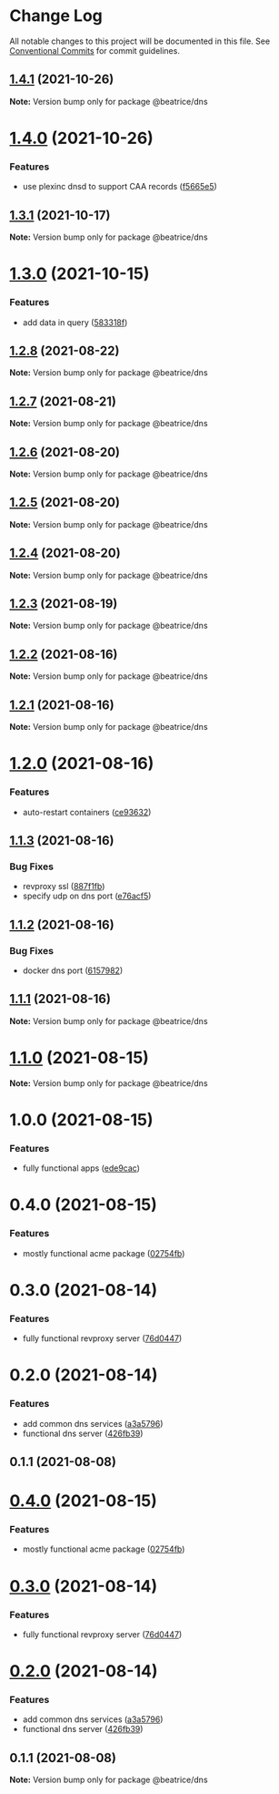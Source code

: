 # Change Log

All notable changes to this project will be documented in this file.
See [Conventional Commits](https://conventionalcommits.org) for commit guidelines.

## [1.4.1](https://github.com/eyzi/beatrice/compare/@beatrice/dns@1.4.0...@beatrice/dns@1.4.1) (2021-10-26)

**Note:** Version bump only for package @beatrice/dns





# [1.4.0](https://github.com/eyzi/beatrice/compare/@beatrice/dns@1.3.1...@beatrice/dns@1.4.0) (2021-10-26)


### Features

* use plexinc dnsd to support CAA records ([f5665e5](https://github.com/eyzi/beatrice/commit/f5665e5a839f3c9b38ac7cf79a89439fa4357932))





## [1.3.1](https://github.com/eyzi/beatrice/compare/@beatrice/dns@1.3.0...@beatrice/dns@1.3.1) (2021-10-17)

**Note:** Version bump only for package @beatrice/dns





# [1.3.0](https://github.com/eyzi/beatrice/compare/@beatrice/dns@1.2.8...@beatrice/dns@1.3.0) (2021-10-15)


### Features

* add data in query ([583318f](https://github.com/eyzi/beatrice/commit/583318f5850b52a249f868a609b85e28c5477f25))





## [1.2.8](https://github.com/eyzi/beatrice/compare/@beatrice/dns@1.2.7...@beatrice/dns@1.2.8) (2021-08-22)

**Note:** Version bump only for package @beatrice/dns





## [1.2.7](https://github.com/eyzi/beatrice/compare/@beatrice/dns@1.2.6...@beatrice/dns@1.2.7) (2021-08-21)

**Note:** Version bump only for package @beatrice/dns





## [1.2.6](https://github.com/eyzi/beatrice/compare/@beatrice/dns@1.2.5...@beatrice/dns@1.2.6) (2021-08-20)

**Note:** Version bump only for package @beatrice/dns





## [1.2.5](https://github.com/eyzi/beatrice/compare/@beatrice/dns@1.2.4...@beatrice/dns@1.2.5) (2021-08-20)

**Note:** Version bump only for package @beatrice/dns





## [1.2.4](https://github.com/eyzi/beatrice/compare/@beatrice/dns@1.2.3...@beatrice/dns@1.2.4) (2021-08-20)

**Note:** Version bump only for package @beatrice/dns





## [1.2.3](https://github.com/eyzi/beatrice/compare/@beatrice/dns@1.2.2...@beatrice/dns@1.2.3) (2021-08-19)

**Note:** Version bump only for package @beatrice/dns





## [1.2.2](https://github.com/eyzi/beatrice/compare/@beatrice/dns@1.2.1...@beatrice/dns@1.2.2) (2021-08-16)

**Note:** Version bump only for package @beatrice/dns





## [1.2.1](https://github.com/eyzi/beatrice/compare/@beatrice/dns@1.2.0...@beatrice/dns@1.2.1) (2021-08-16)

**Note:** Version bump only for package @beatrice/dns





# [1.2.0](https://github.com/eyzi/beatrice/compare/@beatrice/dns@1.1.3...@beatrice/dns@1.2.0) (2021-08-16)


### Features

* auto-restart containers ([ce93632](https://github.com/eyzi/beatrice/commit/ce93632891a17775196f821e0ea856fa68fc0e20))





## [1.1.3](https://github.com/eyzi/beatrice/compare/@beatrice/dns@1.1.2...@beatrice/dns@1.1.3) (2021-08-16)


### Bug Fixes

* revproxy ssl ([887f1fb](https://github.com/eyzi/beatrice/commit/887f1fb2dabc7a141b62636e6ae4fb21e8221330))
* specify udp on dns port ([e76acf5](https://github.com/eyzi/beatrice/commit/e76acf5418a7b2d45ff4ca44814254bcac6d72ca))





## [1.1.2](https://github.com/eyzi/beatrice/compare/@beatrice/dns@1.1.1...@beatrice/dns@1.1.2) (2021-08-16)


### Bug Fixes

* docker dns port ([6157982](https://github.com/eyzi/beatrice/commit/615798265e9dfbad61e9c8b6a2a96ee3e0de2378))





## [1.1.1](https://github.com/eyzi/beatrice/compare/@beatrice/dns@1.1.0...@beatrice/dns@1.1.1) (2021-08-16)

**Note:** Version bump only for package @beatrice/dns





# [1.1.0](https://github.com/eyzi/beatrice/compare/@beatrice/dns@1.0.0...@beatrice/dns@1.1.0) (2021-08-15)

**Note:** Version bump only for package @beatrice/dns





# 1.0.0 (2021-08-15)


### Features

* fully functional apps ([ede9cac](https://github.com/eyzi/beatrice/commit/ede9cacc10ec346828ad87f019efc7c7d50ac86f))



# 0.4.0 (2021-08-15)


### Features

* mostly functional acme package ([02754fb](https://github.com/eyzi/beatrice/commit/02754fb02eb76406d8334eab7245162357b05f8a))



# 0.3.0 (2021-08-14)


### Features

* fully functional revproxy server ([76d0447](https://github.com/eyzi/beatrice/commit/76d0447ae81bf4476a033d61bf9a383d5ff62dfb))



# 0.2.0 (2021-08-14)


### Features

* add common dns services ([a3a5796](https://github.com/eyzi/beatrice/commit/a3a5796c6c0f8e0ba54a3db7f5543f186a619dd8))
* functional dns server ([426fb39](https://github.com/eyzi/beatrice/commit/426fb395b30adfd51179b89bbf4d37cc03585546))



## 0.1.1 (2021-08-08)





# [0.4.0](https://github.com/eyzi/beatrice/compare/v0.3.0...v0.4.0) (2021-08-15)


### Features

* mostly functional acme package ([02754fb](https://github.com/eyzi/beatrice/commit/02754fb02eb76406d8334eab7245162357b05f8a))





# [0.3.0](https://github.com/eyzi/beatrice/compare/v0.2.0...v0.3.0) (2021-08-14)


### Features

* fully functional revproxy server ([76d0447](https://github.com/eyzi/beatrice/commit/76d0447ae81bf4476a033d61bf9a383d5ff62dfb))





# [0.2.0](https://github.com/eyzi/beatrice/compare/v0.1.1...v0.2.0) (2021-08-14)


### Features

* add common dns services ([a3a5796](https://github.com/eyzi/beatrice/commit/a3a5796c6c0f8e0ba54a3db7f5543f186a619dd8))
* functional dns server ([426fb39](https://github.com/eyzi/beatrice/commit/426fb395b30adfd51179b89bbf4d37cc03585546))





## 0.1.1 (2021-08-08)

**Note:** Version bump only for package @beatrice/dns

